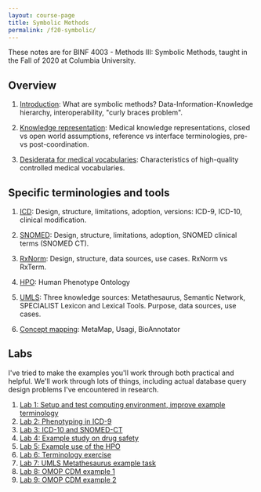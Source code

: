 ```yaml
---
layout: course-page
title: Symbolic Methods
permalink: /f20-symbolic/
---
```


These notes are for BINF 4003 - Methods III: Symbolic Methods, taught in the Fall of 2020 at Columbia University.

## Overview

1. [Introduction](introduction): What are symbolic methods? Data-Information-Knowledge hierarchy, interoperability, "curly braces problem".

2. [Knowledge representation](knowledge-representation): Medical knowledge representations, closed vs open world assumptions, reference vs interface terminologies, pre- vs post-coordination.

3. [Desiderata for medical vocabularies](desiderata): Characteristics of high-quality controlled medical vocabularies.

## Specific terminologies and tools

1. [ICD](icd): Design, structure, limitations, adoption, versions: ICD-9, ICD-10, clinical modification.

2. [SNOMED](snomed): Design, structure, limitations, adoption, SNOMED clinical terms (SNOMED CT).

3. [RxNorm](rxnorm): Design, structure, data sources, use cases. RxNorm vs RxTerm.

4. [HPO](hpo): Human Phenotype Ontology

5. [UMLS](umls): Three knowledge sources: Metathesaurus, Semantic Network, SPECIALIST Lexicon and Lexical Tools. Purpose, data sources, use cases.

6. [Concept mapping](concept-mapping): MetaMap, Usagi, BioAnnotator

## Labs

I've tried to make the examples you'll work through both practical and helpful.
We'll work through lots of things, including actual database query design problems I've encountered in research.

1. [Lab 1: Setup and test computing environment, improve example terminology](lab1)
2. [Lab 2: Phenotyping in ICD-9](lab2)
3. [Lab 3: ICD-10 and SNOMED-CT](lab3)
4. [Lab 4: Example study on drug safety](lab4)
5. [Lab 5: Example use of the HPO](lab5)
6. [Lab 6: Terminology exercise](lab6)
7. [Lab 7: UMLS Metathesaurus example task](lab7)
8. [Lab 8: OMOP CDM example 1](lab8)
9. [Lab 9: OMOP CDM example 2](lab9)
